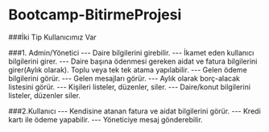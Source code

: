 # Bootcamp-BitirmeProjesi


###İki Tip Kullanıcımız Var

###1. Admin/Yönetici
--- Daire bilgilerini girebilir.
--- İkamet eden kullanıcı bilgilerini girer.
--- Daire başına ödenmesi gereken aidat ve fatura bilgilerini girer(Aylık olarak). Toplu veya tek tek atama yapılabilir.
--- Gelen ödeme bilgilerini görür.
--- Gelen mesajları görür.
--- Aylık olarak borç-alacak listesini görür.
--- Kişileri listeler, düzenler, siler.
--- Daire/konut bilgilerini listeler, düzenler siler.

###2.Kullanıcı
--- Kendisine atanan fatura ve aidat bilgilerini görür.
--- Kredi kartı ile ödeme yapabilir.
--- Yöneticiye mesaj gönderebilir.
